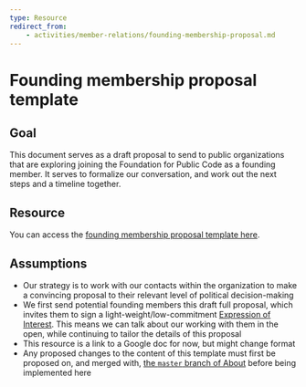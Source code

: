 ```yaml
---
type: Resource
redirect_from:
    - activities/member-relations/founding-membership-proposal.md
---
```


# Founding membership proposal template

## Goal

This document serves as a draft proposal to send to public organizations that are exploring joining the Foundation for Public Code as a founding member. It serves to formalize our conversation, and work out the next steps and a timeline together.

## Resource

You can access the [founding membership proposal template here](https://docs.google.com/document/d/1icscB-9jPUF2psL1pm8mM_53BKQ5gEIKqmHnsTicKKY/edit?usp=sharing).

## Assumptions

* Our strategy is to work with our contacts within the organization to make a convincing proposal to their relevant level of political decision-making
* We first send potential founding members this draft full proposal, which invites them to sign a light-weight/low-commitment [Expression of Interest](expression-of-interest.md). This means we can talk about our working with them in the open, while continuing to tailor the details of this proposal
* This resource is a link to a Google doc for now, but might change format
* Any proposed changes to the content of this template must first be proposed on, and merged with, [the `master` branch of About](https://github.com/publiccodenet/about/tree/master) before being implemented here
